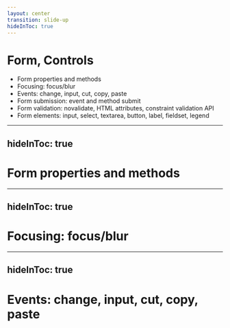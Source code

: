 ```yaml
---
layout: center
transition: slide-up
hideInToc: true
---
```


# Form, Controls
<div mt-2 />

- Form properties and methods
- Focusing: focus/blur
- Events: change, input, cut, copy, paste
- Form submission: event and method submit
- Form validation: novalidate, HTML attributes, constraint validation API
- Form elements: input, select, textarea, button, label, fieldset, legend





---
hideInToc: true
---

# Form properties and methods

---
hideInToc: true
---

# Focusing: focus/blur

---
hideInToc: true
---

# Events: change, input, cut, copy, paste
